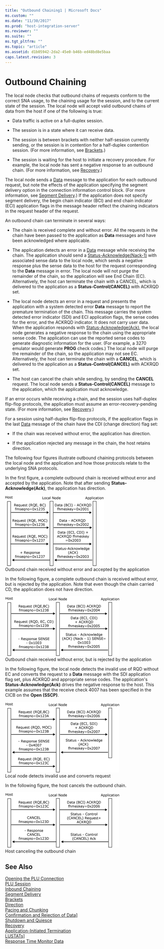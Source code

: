 ```yaml
---
title: "Outbound Chaining1 | Microsoft Docs"
ms.custom: ""
ms.date: "11/30/2017"
ms.prod: "host-integration-server"
ms.reviewer: ""
ms.suite: ""
ms.tgt_pltfrm: ""
ms.topic: "article"
ms.assetid: d1b05942-2da2-45e0-b46b-ed48bd8e5baa
caps.latest.revision: 3
---
```

# Outbound Chaining
The local node checks that outbound chains of requests conform to the correct SNA usage, to the chaining usage for the session, and to the current state of the session. The local node will accept valid outbound chains of data from the host if one of the following is true:  
  
-   Data traffic is active on a full-duplex session.  
  
-   The session is in a state where it can receive data.  
  
-   The session is between brackets with neither half-session currently sending, or the session is in contention for a half-duplex contention session. (For more information, see [Brackets](../core/brackets2.md).)  
  
-   The session is waiting for the host to initiate a recovery procedure. For example, the local node has sent a negative response to an outbound chain. (For more information, see [Recovery](../core/recovery2.md).)  
  
 The local node sends a [Data](../core/data2.md) message to the application for each outbound request, but note the effects of the application specifying the segment delivery option in the connection information control block. (For more information, see [Segment Delivery](../core/segment-delivery2.md).) If the application does not specify segment delivery, the begin chain indicator (BCI) and end chain indicator (ECI) application flags in the message header reflect the chaining indicators in the request header of the request.  
  
 An outbound chain can terminate in several ways:  
  
-   The chain is received complete and without error. All the requests in the chain have been passed to the application as **Data** messages and have been acknowledged where applicable.  
  
-   The application detects an error in a [Data](../core/data2.md) message while receiving the chain. The application should send a [Status-Acknowledge(Nack-1)](../core/status-acknowledge-nack-1-2.md) with associated sense data to the local node, which sends a negative response plus the sense data to the host for the request corresponding to the **Data** message in error. The local node will not purge the remainder of the chain, so the application will see End Chain (EC). Alternatively, the host can terminate the chain with a CANCEL, which is delivered to the application as a **Status-Control(CANCEL)** with ACKRQD set.  
  
-   The local node detects an error in a request and presents the application with a system detected error **Data** message to report the premature termination of the chain. This message carries the system detected error indicator (SDI) and ECI application flags, the sense codes for the error, and the ACKRQD indicator. It does not carry user data. When the application responds with [Status-Acknowledge(Ack)](../core/status-acknowledge-ack-1.md), the local node generates a negative response to the chain using the appropriate sense code. The application can use the reported sense codes to generate diagnostic information for the user. (For example, a 3270 emulator would generate **PROG** check codes.) The local node will purge the remainder of the chain, so the application may not see EC. Alternatively, the host can terminate the chain with a **CANCEL**, which is delivered to the application as a **Status-Control(CANCEL)** with ACKRQD set.  
  
-   The host can cancel the chain while sending, by sending the **CANCEL** request. The local node sends a **Status-Control(CANCEL)** message to the application, which the application must acknowledge.  
  
 If an error occurs while receiving a chain, and the session uses half-duplex flip-flop protocols, the application must assume an error-recovery-pending state. (For more information, see [Recovery](../core/recovery2.md).)  
  
 For a session using half-duplex flip-flop protocols, if the application flags in the last [Data](../core/data2.md) message of the chain have the CDI (change direction) flag set:  
  
-   If the chain was received without error, the application has direction.  
  
-   If the application rejected any message in the chain, the host retains direction.  
  
 The following four figures illustrate outbound chaining protocols between the local node and the application and how those protocols relate to the underlying SNA protocols.  
  
 In the first figure, a complete outbound chain is received without error and accepted by the application. Note that after sending **Status-Acknowledge(Ack)**, the application has direction.  
  
 ![](../core/media/his-32703i.gif "his_32703i")  
Outbound chain received without error and accepted by the application  
  
 In the following figure, a complete outbound chain is received without error, but is rejected by the application. Note that even though the chain carried CD, the application does not have direction.  
  
 ![](../core/media/his-32703ia.gif "his_32703ia")  
Outbound chain received without error, but is rejected by the application  
  
 In the following figure, the local node detects the invalid use of RQD without EC and converts the request to a **Data** message with the SDI application flag set, plus ACKRQD and appropriate sense codes. The application's **Status-Acknowledge(Ack)** drives the negative response to the host. This example assumes that the receive check 4007 has been specified in the CICB on the **Open (SSCP)**.  
  
 ![](../core/media/his-32703ib.gif "his_32703ib")  
Local node detects invalid use and converts request  
  
 In the following figure, the host cancels the outbound chain.  
  
 ![](../core/media/his-32703ic.gif "his_32703ic")  
Host canceling the outbound chain  
  
## See Also  
 [Opening the PLU Connection](../core/opening-the-plu-connection2.md)   
 [PLU Session](../core/plu-session1.md)   
 [Inbound Chaining](../core/inbound-chaining2.md)   
 [Segment Delivery](../core/segment-delivery2.md)   
 [Brackets](../core/brackets2.md)   
 [Direction](../core/direction2.md)   
 [Pacing and Chunking](../core/pacing-and-chunking2.md)   
 [Confirmation and Rejection of Data\]](../core/confirmation-and-rejection-of-data]2.md)   
 [Shutdown and Quiesce](../core/shutdown-and-quiesce2.md)   
 [Recovery](../core/recovery2.md)   
 [Application-Initiated Termination](../core/application-initiated-termination2.md)   
 [LUSTATs\]](../core/lustats]2.md)   
 [Response Time Monitor Data](../core/response-time-monitor-data2.md)